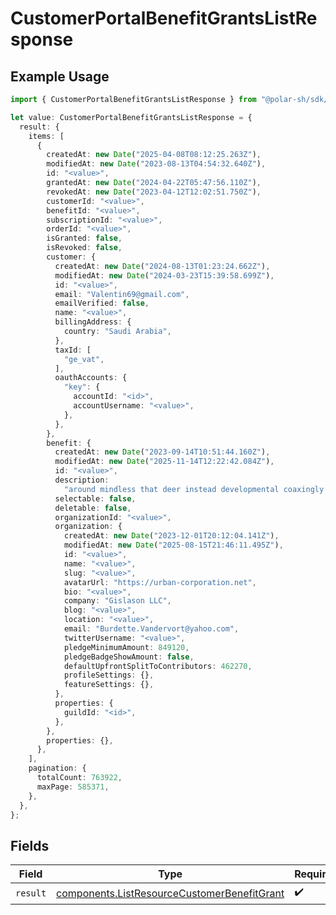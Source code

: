 # CustomerPortalBenefitGrantsListResponse

## Example Usage

```typescript
import { CustomerPortalBenefitGrantsListResponse } from "@polar-sh/sdk/models/operations";

let value: CustomerPortalBenefitGrantsListResponse = {
  result: {
    items: [
      {
        createdAt: new Date("2025-04-08T08:12:25.263Z"),
        modifiedAt: new Date("2023-08-13T04:54:32.640Z"),
        id: "<value>",
        grantedAt: new Date("2024-04-22T05:47:56.110Z"),
        revokedAt: new Date("2023-04-12T12:02:51.750Z"),
        customerId: "<value>",
        benefitId: "<value>",
        subscriptionId: "<value>",
        orderId: "<value>",
        isGranted: false,
        isRevoked: false,
        customer: {
          createdAt: new Date("2024-08-13T01:23:24.662Z"),
          modifiedAt: new Date("2024-03-23T15:39:58.699Z"),
          id: "<value>",
          email: "Valentin69@gmail.com",
          emailVerified: false,
          name: "<value>",
          billingAddress: {
            country: "Saudi Arabia",
          },
          taxId: [
            "ge_vat",
          ],
          oauthAccounts: {
            "key": {
              accountId: "<id>",
              accountUsername: "<value>",
            },
          },
        },
        benefit: {
          createdAt: new Date("2023-09-14T10:51:44.160Z"),
          modifiedAt: new Date("2025-11-14T12:22:42.084Z"),
          id: "<value>",
          description:
            "around mindless that deer instead developmental coaxingly after",
          selectable: false,
          deletable: false,
          organizationId: "<value>",
          organization: {
            createdAt: new Date("2023-12-01T20:12:04.141Z"),
            modifiedAt: new Date("2025-08-15T21:46:11.495Z"),
            id: "<value>",
            name: "<value>",
            slug: "<value>",
            avatarUrl: "https://urban-corporation.net",
            bio: "<value>",
            company: "Gislason LLC",
            blog: "<value>",
            location: "<value>",
            email: "Burdette.Vandervort@yahoo.com",
            twitterUsername: "<value>",
            pledgeMinimumAmount: 849120,
            pledgeBadgeShowAmount: false,
            defaultUpfrontSplitToContributors: 462270,
            profileSettings: {},
            featureSettings: {},
          },
          properties: {
            guildId: "<id>",
          },
        },
        properties: {},
      },
    ],
    pagination: {
      totalCount: 763922,
      maxPage: 585371,
    },
  },
};
```

## Fields

| Field                                                                                                      | Type                                                                                                       | Required                                                                                                   | Description                                                                                                |
| ---------------------------------------------------------------------------------------------------------- | ---------------------------------------------------------------------------------------------------------- | ---------------------------------------------------------------------------------------------------------- | ---------------------------------------------------------------------------------------------------------- |
| `result`                                                                                                   | [components.ListResourceCustomerBenefitGrant](../../models/components/listresourcecustomerbenefitgrant.md) | :heavy_check_mark:                                                                                         | N/A                                                                                                        |